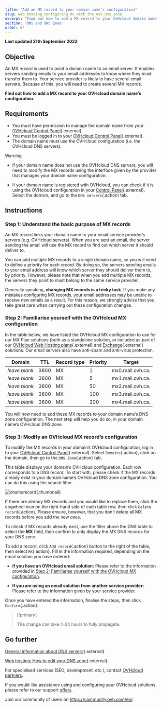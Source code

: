 ```yaml
---
title: "Add an MX record to your domain name’s configuration"
slug: web_hosting_configuring_mx_with_the_ovh_dns_zone
excerpt: "Find out how to add a MX record to your OVHcloud domain name’s configuration"
section: 'DNS and DNS Zone'
order: 04
---
```


**Last updated 21th September 2022**

## Objective

An MX record is used to point a domain name to an email server. It enables servers sending emails to your email addresses to know where they must transfer them to. Your service provider is likely to have several email servers. Because of this, you will need to create several MX records.

**Find out how to add a MX record to your OVHcloud domain name’s configuration.**

## Requirements

- You must have permission to manage the domain name from your [OVHcloud Control Panel](https://ca.ovh.com/auth/?action=gotomanager&from=https://www.ovh.com/world/&ovhSubsidiary=we){.external}.
- You must be logged in to your [OVHcloud Control Panel](https://ca.ovh.com/auth/?action=gotomanager&from=https://www.ovh.com/world/&ovhSubsidiary=we){.external}.
- The domain name must use the OVHcloud configuration (i.e. the OVHcloud DNS servers).

> [!warning]
>
> - If your domain name does not use the OVHcloud DNS servers, you will need to modify the MX records using the interface given by the provider that manages your domain name configuration.
>
> - If your domain name is registered with OVHcloud, you can check if it is using the OVHcloud configuration in your [Control Panel](https://ca.ovh.com/auth/?action=gotomanager&from=https://www.ovh.com/world/&ovhSubsidiary=we){.external}. Select the domain, and go to the `DNS servers`{.action} tab.
>

## Instructions

### Step 1: Understand the basic purpose of MX records

An MX record links your domain name to your email service provider’s servers (e.g. OVHcloud servers). When you are sent an email, the server sending the email will use the MX record to find out which server it should deliver to.

You can add multiple MX records to a single domain name, so you will need to define a priority for each record. By doing so, the servers sending emails to your email address will know which server they should deliver them to, by priority. However, please note that when you add multiple MX records, the servers they point to must belong to the same service provider.

Generally speaking, **changing MX records is a tricky task**. If you make any mistakes configuring MX records, your email addresses may be unable to receive new emails as a result. For this reason, we strongly advise that you take great care when carrying out these configuration changes.

### Step 2: Familiarise yourself with the OVHcloud MX configuration

In the table below, we have listed the OVHcloud MX configuration to use for our MX Plan solutions (both as a standalone solution, or included as part of our [OVHcloud Web Hosting plans](https://www.ovhcloud.com/en/web-hosting/){.external} and [Exchange](https://www.ovhcloud.com/en/emails/hosted-exchange/){.external} solutions. Our email servers also have anti-spam and anti-virus protection.

|Domain|TTL|Record type|Priority|Target|
|---|---|---|---|---|
|*leave blank*|3600|MX|1|mx0.mail.ovh.ca.|
|*leave blank*|3600|MX|5|mx1.mail.ovh.ca.|
|*leave blank*|3600|MX|50|mx2.mail.ovh.ca.|
|*leave blank*|3600|MX|100|mx3.mail.ovh.ca.|
|*leave blank*|3600|MX|200|mx4.mail.ovh.ca.|

You will now need to add these MX records to your domain name’s DNS zone configuration. The next step will help you do so, in your domain name’s OVHcloud DNS zone.

### Step 3: Modify an OVHcloud MX record’s configuration

To modify the MX records in your domain’s OVHcloud configuration, log in to your [OVHcloud Control Panel](https://ca.ovh.com/auth/?action=gotomanager&from=https://www.ovh.com/world/&ovhSubsidiary=we){.external}. Select `Domains`{.action}, click on the domain, then go to the `DNS Zone`{.action} tab.

This table displays your domain’s OVHcloud configuration. Each row corresponds to a DNS record. To start with, please check if the MX records already exist in your domain name’s OVHcloud DNS zone configuration. You can do this using the search filter.

![dnsmxrecord](images/mx-records-dns-zone.png){.thumbnail}

If there are already MX records and you would like to replace them, click the cogwheel icon on the right-hand side of each table row, then click `Delete record`{.action}. Please ensure, however, that you don’t delete all MX records before you add the new ones.

To check if MX records already exist, use the filter above the DNS table to select the **MX** field, then confirm to only display the MX DNS records for your DNS zone.

To add a record, click `Add record`{.action} button to the right of the table, then select `MX`{.action}. Fill in the information required, depending on the email solution you have ordered:

- **If you have an OVHcloud email solution:** Please refer to the information provided in [Step 2: Familiarise yourself with the OVHcloud MX configuration](../web_hosting_configuring_mx_with_the_ovh_dns_zone/#step-2-familiarise-yourself-with-the-ovh-mx-configuration).

- **If you are using an email solution from another service provider:** Please refer to the information given by your service provider.

Once you have entered the information, finalise the steps, then click `Confirm`{.action}.

> [!primary]
>
> The change can take 4-24 hours to fully propagate.
>

## Go further

[General information about DNS servers](../web_hosting_general_information_about_dns_servers/){.external}

[Web hosting: How to edit your DNS zone](../web_hosting_how_to_edit_my_dns_zone/){.external}.

For specialised services (SEO, development, etc.), contact [OVHcloud partners](https://partner.ovhcloud.com/en/).

If you would like assistance using and configuring your OVHcloud solutions, please refer to our support [offers](https://www.ovhcloud.com/en/support-levels/).

Join our community of users on <https://community.ovh.com/en/>.
